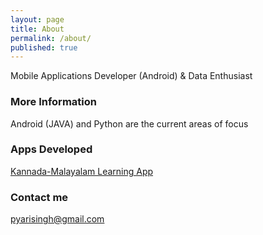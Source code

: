 ```yaml
---
layout: page
title: About
permalink: /about/
published: true
---
```


Mobile Applications Developer (Android) & Data Enthusiast

### More Information

Android (JAVA) and Python are the current areas of focus

### Apps Developed
[Kannada-Malayalam Learning App](https://play.google.com/store/apps/details?id=com.pyari.secondquadrant.kannada)


### Contact me

[pyarisingh@gmail.com](mailto:pyarisingh@gmail.com)
